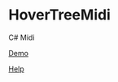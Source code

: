 # HoverTreeMidi
C# Midi

[Demo](http://hovertree.com/h/bjaf/xy6rbg5m.htm)

[Help](http://hovertree.com/h/bjaf/y8qol2p4.htm)